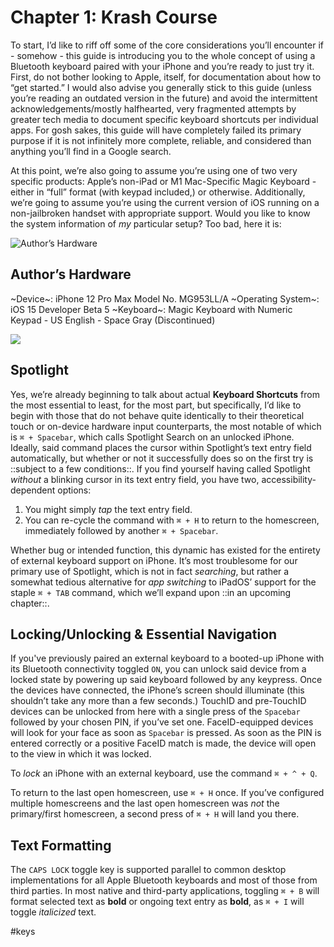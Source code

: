 # Chapter 1: Krash Course

To start, I’d like to riff off some of the core considerations you’ll encounter if - somehow - this guide is introducing you to the whole concept of using a Bluetooth keyboard paired with your iPhone and you’re ready to just try it. First, do not bother looking to Apple, itself, for documentation about how to “get started.” I would also advise you generally stick to this guide (unless you’re reading an outdated version in the future) and avoid the intermittent acknowledgements/mostly halfhearted, very fragmented attempts by greater tech media to document specific keyboard shortcuts per individual apps. For gosh sakes, this guide will have completely failed its primary purpose if it is not infinitely more complete, reliable, and considered than anything you’ll find in a Google search.

At this point, we’re also going to assume you’re using one of two very specific products: Apple’s non-iPad or M1 Mac-Specific Magic Keyboard - either in “full” format (with keypad included,) or otherwise. Additionally, we’re going to assume you’re using the current version of iOS running on a non-jailbroken handset with appropriate support. Would you like to know the system information of *my* particular setup? Too bad, here it is:

![Author’s Hardware](https://i.snap.as/QrE1uCmS.png)

## Author’s Hardware

~Device~: iPhone 12 Pro Max Model No. MG953LL/A
~Operating System~: iOS 15 Developer Beta 5
~Keyboard~: Magic Keyboard with Numeric Keypad - US English - Space Gray (Discontinued)

![](&&&SFLOCALFILEPATH&&&061572022-090231.png)

## Spotlight

Yes, we’re already beginning to talk about actual **Keyboard Shortcuts** from the most essential to least, for the most part, but specifically, I’d like to begin with those that do not behave quite identically to their theoretical touch or on-device hardware input counterparts, the most notable of which is `⌘ + Spacebar`, which calls Spotlight Search on an unlocked iPhone. Ideally, said command places the cursor within Spotlight’s text entry field automatically, but whether or not it successfully does so on the first try is ::subject to a few conditions::. If you find yourself having called Spotlight *without* a blinking cursor in its text entry field, you have two, accessibility-dependent options:

1. You might simply *tap* the text entry field.
2. You can re-cycle the command with `⌘ + H` to return to the homescreen, immediately followed by another `⌘ + Spacebar`.

Whether bug or intended function, this dynamic has existed for the entirety of external keyboard support on iPhone. It’s most troublesome for our primary use of Spotlight, which is not in fact *searching*, but rather a somewhat tedious alternative for *app switching* to iPadOS’ support for the staple `⌘ + TAB` command, which we’ll expand upon ::in an upcoming chapter::.

## Locking/Unlocking & Essential Navigation

If you've previously paired an external keyboard to a booted-up iPhone with its Bluetooth connectivity toggled `ON`, you can unlock said device from a locked state by powering up said keyboard followed by any keypress. Once the devices have connected, the iPhone’s screen should illuminate (this shouldn’t take any more than a few seconds.) TouchID and pre-TouchID devices can be unlocked from here with a single press of the `Spacebar` followed by your chosen PIN, if you’ve set one. FaceID-equipped devices will look for your face as soon as `Spacebar` is pressed. As soon as the PIN is entered correctly or a positive FaceID match is made, the device will open to the view in which it was locked.

To *lock* an iPhone with an external keyboard, use the command `⌘ + ^ + Q`.

To return to the last open homescreen, use `⌘ + H` once. If you’ve configured multiple homescreens and the last open homescreen was *not* the primary/first homescreen, a second press of `⌘ + H` will land you there.

## Text Formatting

The `CAPS LOCK`  toggle key is supported parallel to common desktop implementations for all Apple Bluetooth keyboards and most of those from third parties.
In most native and third-party applications, toggling  `⌘ + B` will format selected text as **bold** or ongoing text entry as **bold**, as `⌘ + I` will toggle *italicized* text.


#keys